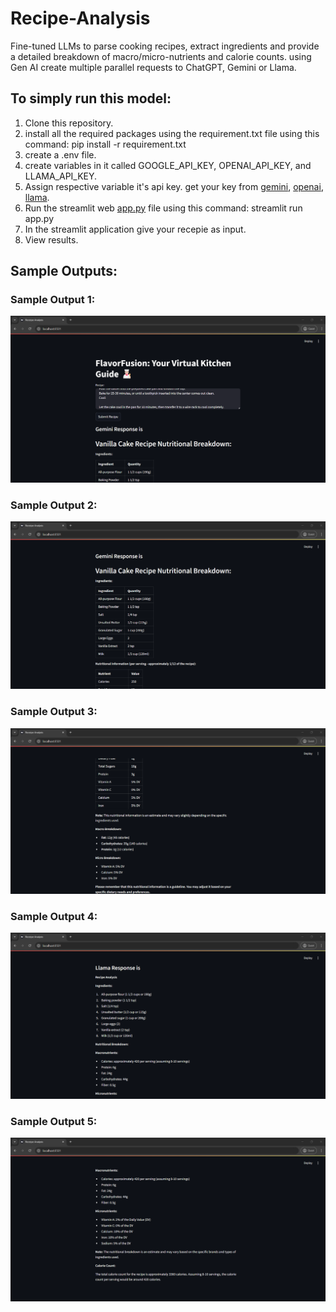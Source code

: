 # Recipe-Analysis
 Fine-tuned LLMs to parse cooking recipes, extract ingredients and provide a detailed breakdown of macro/micro-nutrients and calorie counts. using Gen AI create multiple parallel  requests to ChatGPT, Gemini or Llama.

## To simply run this model:
1. Clone this repository.
2. install all the required packages using the requirement.txt file using this command: pip install -r requirement.txt
3. create a .env file.
4. create variables in it called GOOGLE_API_KEY, OPENAI_API_KEY, and LLAMA_API_KEY.
5. Assign respective variable it's api key. get your key from [gemini](https://aistudio.google.com/app/apikey), [openai](https://platform.openai.com/api-keys), [llama](https://console.groq.com/keys).
6. Run the streamlit web [app.py](https://github.com/Himanshu-Atri/Recipe-Analysis/blob/main/app.py) file using this command: streamlit run app.py
7. In the streamlit application give your recepie as input.
8. View results.

## Sample Outputs:
### Sample Output 1:
![Sample Output 1](https://github.com/Himanshu-Atri/Recipe-Analysis/blob/main/output-1.png)
### Sample Output 2:
![Sample Output 2](https://github.com/Himanshu-Atri/Recipe-Analysis/blob/main/output-2.png)
### Sample Output 3:
![Sample Output 3](https://github.com/Himanshu-Atri/Recipe-Analysis/blob/main/output-3.png)
### Sample Output 4:
![Sample Output 4](https://github.com/Himanshu-Atri/Recipe-Analysis/blob/main/output-4.png)
### Sample Output 5:
![Sample Output 5](https://github.com/Himanshu-Atri/Recipe-Analysis/blob/main/output-5.png)
